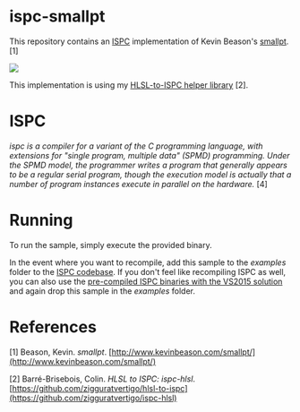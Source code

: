 # ispc-smallpt
This repository contains an [ISPC](https://ispc.github.io/index.html) implementation of Kevin Beason's [smallpt](http://www.kevinbeason.com/smallpt/). [1]

<img src="https://github.com/zigguratvertigo/ispc-smallpt/blob/master/Results/smallpt-ispc.png?raw=true">

This implementation is using my [HLSL-to-ISPC helper library](https://github.com/zigguratvertigo/hlsl-to-ispc) [2].

# ISPC
<i>ispc is a compiler for a variant of the C programming language, with extensions for "single program, multiple data" (SPMD) programming. Under the SPMD model, the programmer writes a program that generally appears to be a regular serial program, though the execution model is actually that a number of program instances execute in parallel on the hardware.</i> [4]

# Running
To run the sample, simply execute the provided binary. 

In the event where you want to recompile, add this sample to the <i>examples</i> folder to the [ISPC codebase](https://github.com/ispc/ispc). If you don't feel like recompiling ISPC as well, you can also use the [pre-compiled ISPC binaries with the VS2015 solution](https://ispc.github.io/downloads.html) and again drop this sample in the <i>examples</i> folder.

# References
[1] Beason, Kevin. _smallpt_. [http://www.kevinbeason.com/smallpt/](http://www.kevinbeason.com/smallpt/) 

[2] Barré-Brisebois, Colin. <i>HLSL to ISPC: ispc-hlsl</i>. [https://github.com/zigguratvertigo/hlsl-to-ispc](https://github.com/zigguratvertigo/ispc-hlsl) 
